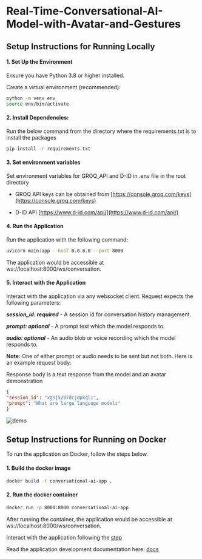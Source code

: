 # Real-Time-Conversational-AI-Model-with-Avatar-and-Gestures


## Setup Instructions for Running Locally

#### 1. Set Up the Environment

Ensure you have Python 3.8 or higher installed.

Create a virtual environment (recommended):

```bash
python -m venv env
source env/bin/activate
```

#### 2. Install Dependencies:

Run the below command from the directory where the requirements.txt is to install the packages

```bash
pip install -r requirements.txt
```

#### 3. Set environment variables
Set environment variables for GROQ_API and D-ID in .env file in the root directory

- GROQ API keys can be obtained from [https://console.groq.com/keys](https://console.groq.com/keys)

- D-ID API [https://www.d-id.com/api/](https://www.d-id.com/api/)

#### 4. Run the Application

Run the application with the following command:

```bash
uvicorn main:app --host 0.0.0.0 --port 8000 
```
The application would be accessible at ws://localhost:8000/ws/conversation.

#### 5. Interact with the Application

Interact with the application via any websocket client. Request expects the following parameters:

***session_id: required*** - A session id for conversation history management.

***prompt: optional*** - A prompt text which the model responds to.

***audio: optional*** - An audio blob or voice recording which the model responds to.

**Note:** One of either prompt or audio needs to be sent but not both. Here is an example request body:

Response body is a text response from the model and an avatar demonstration

```json
{
"session_id": "xgsj5207dcjdpkql1",
"prompt": "What are large language models"
}
```
![demo](https://github.com/user-attachments/assets/a0c803ff-1214-4228-97b2-30b0a004e74c)

## Setup Instructions for Running on Docker

To run the application on Docker, follow the steps below.

#### 1. Build the docker image
```bash
docker build -t conversational-ai-app .
```

#### 2. Run the docker container
```bash
docker run -p 8000:8000 conversational-ai-app
```

After running the container, the application would be accessible at ws://localhost:8000/ws/conversation.

Interact with the application following the [step](#5-interact-with-the-application)

Read the application development documentation here: [docs](https://github.com/abduIbasit/Real-Time-Conversational-AI-Model-with-Avatar-and-Gestures/blob/master/docs/DOCUMENTATION.md)
